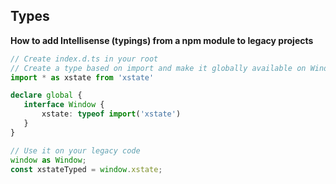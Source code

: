 ## Types

**How to add Intellisense (typings) from a npm module to legacy projects**

```typescript
// Create index.d.ts in your root
// Create a type based on import and make it globally available on Window
import * as xstate from 'xstate'

declare global {
   interface Window {
       xstate: typeof import('xstate')
   }
}

```

```typescript
// Use it on your legacy code
window as Window;
const xstateTyped = window.xstate;
```
